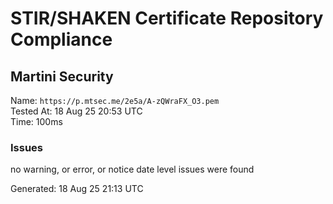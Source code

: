 # STIR/SHAKEN Certificate Repository Compliance

## Martini Security

Name: `https://p.mtsec.me/2e5a/A-zQWraFX_O3.pem`\
Tested At: 18 Aug 25 20:53 UTC\
Time: 100ms

### Issues

no warning, or error, or notice date level issues were found

Generated: 18 Aug 25 21:13 UTC